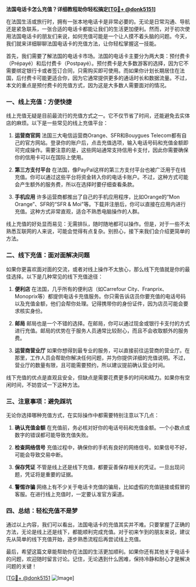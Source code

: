 **法国电话卡怎么充值？详细教程助你轻松搞定[[TG💪+ @donk5151](https://t.me/s/donk5151)]**

在法国生活或旅行时，拥有一张本地电话卡是非常必要的。无论是日常沟通、导航还是紧急联系，一张合适的电话卡都能让我们的生活更加便利。然而，对于初次使用法国电话卡的朋友们来说，如何充值可能是一个让人摸不着头脑的问题。今天，我们就来详细聊聊法国电话卡的充值方法，让你轻松掌握这一技能。

首先，我们需要了解法国的电话卡市场。法国的电话卡主要分为两大类：预付费卡（Prépayé）和后付费卡（Postpayé）。预付费卡是大多数游客的选择，因为它不需要绑定银行卡或者签订合同，只需购买即可使用。而如果你计划长期居住在法国，后付费卡可能更适合你，因为它通常提供更多的通话时长和数据流量。不过，本文的重点是预付费卡的充值方式，因为这是大多数人需要面对的情况。

### **一、线上充值：方便快捷**

线上充值无疑是目前最流行的充值方式之一。它不仅节省了时间，还能避免去实体店的麻烦。以下是一些常见的线上充值平台：

1. **运营商官网**
   法国三大电信运营商Orange、SFR和Bouygues Telecom都有自己的官方网站。登录你的账户后，点击充值选项，输入电话号码和充值金额即可完成操作。需要注意的是，这些网站通常支持信用卡支付，因此你需要确保你的信用卡可以在国际上使用。

2. **第三方支付平台**
   在法国，像PayPal这样的第三方支付平台也被广泛用于在线充值。你可以通过这些平台将资金转入你的电话卡账户。不过，这种方式可能会产生额外的服务费，所以在选择时要仔细查看条款。

3. **手机应用**
   许多运营商都推出了自己的手机应用程序，比如Orange的“Mon Orange”、SFR的“SFR & Moi”等。下载并注册后，你可以直接在应用内进行充值。这种方式非常直观，适合不熟悉电脑操作的人群。

线上充值的好处显而易见：无需排队，随时随地都可以操作。但是，对于一些不太熟悉互联网的人来说，可能会觉得有点复杂。别担心，接下来我们会介绍更简单的方法。

### **二、线下充值：面对面解决问题**

如果你更喜欢面对面的交流，或者对线上操作不太放心，那么线下充值就是你的最佳选择。以下是几种常见的线下充值途径：

1. **便利店**
   在法国，几乎所有的便利店（如Carrefour City、Franprix、Monoprix等）都提供电话卡充值服务。你只需告诉店员你要充值的电话号码以及充值金额，他们会帮你处理。记得携带你的身份证件，因为店员可能会要求核实身份。

2. **邮局**
   邮局也是一个不错的选择。在邮局，你可以通过现金或银行卡支付的方式进行充值。邮局的优势在于服务人员通常比较耐心，而且不会收取额外的服务费。

3. **运营商营业厅**
   如果你想得到最专业的服务，可以直接前往运营商的营业厅。在那里，工作人员会帮助你解决任何问题，并为你提供详细的充值说明。不过，营业厅的数量有限，且可能需要预约，所以建议提前确认营业时间。

线下充值的优点是直观且安全，但缺点是需要花费更多的时间和精力。如果你有空闲时间，不妨尝试一下这种方法。

### **三、注意事项：避免踩坑**

无论你选择哪种充值方式，在实际操作中都需要特别注意以下几点：

1. **确认充值金额**
   在充值前，务必核对好你的电话号码和充值金额。一个小数点或数字的错误都可能导致充值失败。

2. **检查网络信号**
   充值过程中，确保你的手机有良好的网络信号。如果信号不好，可能会导致交易中断。

3. **保存凭证**
   不管是线上还是线下充值，都要妥善保存相关的凭证。一旦出现问题，凭证将是重要的证据。

4. **警惕诈骗**
   网络上有不少关于电话卡充值的骗局，比如虚假的充值链接或假冒的客服。在进行线上充值时，一定要认准官方渠道。

### **四、总结：轻松充值不是梦**

通过以上内容，我们可以看出，法国电话卡的充值其实并不难。只要掌握了正确的方法，无论是线上还是线下，都能顺利完成充值。对于初来乍到的朋友来说，建议先从简单的线下充值开始，逐步熟悉流程后再尝试线上充值。

最后，希望这篇文章能帮助你在法国的生活更加顺利。如果你还有其他关于电话卡的问题，欢迎随时留言讨论。记住，无论遇到什么困难，保持冷静和耐心才是解决问题的关键！

[[TG💪+ @donk5151](https://t.me/s/donk5151) ![Image](https://i.postimg.cc/rwNCRYN7/Snipaste-2025-04-30-17-27-05.png)]